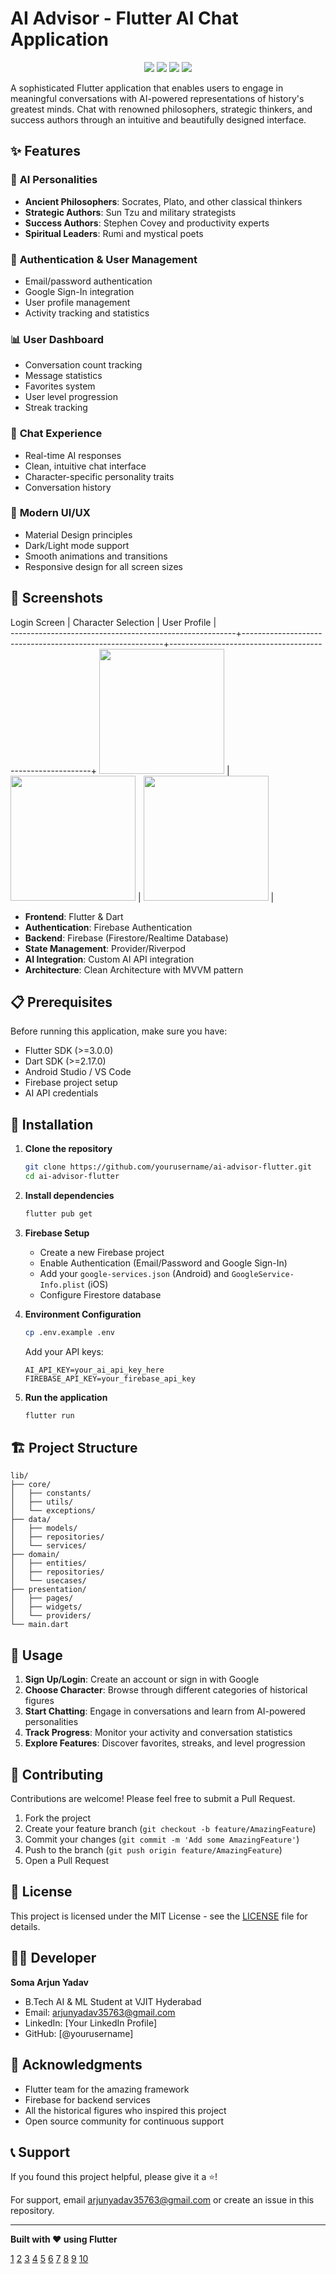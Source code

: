 # AI Advisor - Flutter AI Chat Application

<p align="center">
  <img src="https://img.shields.io/badge/Flutter-02569B?style=for-the-badge&logo=flutter&logoColor=white" />
  <img src="https://img.shields.io/badge/Firebase-FFCA28?style=for-the-badge&logo=firebase&logoColor=black" />
  <img src="https://img.shields.io/badge/Dart-0175C2?style=for-the-badge&logo=dart&logoColor=white" />
  <img src="https://img.shields.io/badge/License-MIT-blue.svg?style=for-the-badge" />
</p>

A sophisticated Flutter application that enables users to engage in meaningful conversations with AI-powered representations of history's greatest minds. Chat with renowned philosophers, strategic thinkers, and success authors through an intuitive and beautifully designed interface.

## ✨ Features

### 🧠 **AI Personalities**
- **Ancient Philosophers**: Socrates, Plato, and other classical thinkers
- **Strategic Authors**: Sun Tzu and military strategists  
- **Success Authors**: Stephen Covey and productivity experts
- **Spiritual Leaders**: Rumi and mystical poets

### 🔐 **Authentication & User Management**
- Email/password authentication
- Google Sign-In integration
- User profile management
- Activity tracking and statistics

### 📊 **User Dashboard**
- Conversation count tracking
- Message statistics
- Favorites system
- User level progression
- Streak tracking

### 💬 **Chat Experience**
- Real-time AI responses
- Clean, intuitive chat interface
- Character-specific personality traits
- Conversation history

### 🎨 **Modern UI/UX**
- Material Design principles
- Dark/Light mode support
- Smooth animations and transitions
- Responsive design for all screen sizes

## 📱 Screenshots

Login Screen                                            |  Character Selection                                     |  User Profile                                            |                                  
--------------------------------------------------------+----------------------------------------------------------+----------------------------------------------------------+
<img src="Screenshot_20250927_045541.jpg" width="200">  |  <img src="Screenshot_20250927_045559.jpg" width="200">  |  <img src="Screenshot_20250927_050236.jpg" width="200">  | 
- **Frontend**: Flutter & Dart
- **Authentication**: Firebase Authentication
- **Backend**: Firebase (Firestore/Realtime Database)
- **State Management**: Provider/Riverpod
- **AI Integration**: Custom AI API integration
- **Architecture**: Clean Architecture with MVVM pattern

## 📋 Prerequisites

Before running this application, make sure you have:

- Flutter SDK (>=3.0.0)
- Dart SDK (>=2.17.0)
- Android Studio / VS Code
- Firebase project setup
- AI API credentials

## 🚀 Installation

1. **Clone the repository**
   ```bash
   git clone https://github.com/yourusername/ai-advisor-flutter.git
   cd ai-advisor-flutter
   ```

2. **Install dependencies**
   ```bash
   flutter pub get
   ```

3. **Firebase Setup**
   - Create a new Firebase project
   - Enable Authentication (Email/Password and Google Sign-In)
   - Add your `google-services.json` (Android) and `GoogleService-Info.plist` (iOS)
   - Configure Firestore database

4. **Environment Configuration**
   ```bash
   cp .env.example .env
   ```
   Add your API keys:
   ```
   AI_API_KEY=your_ai_api_key_here
   FIREBASE_API_KEY=your_firebase_api_key
   ```

5. **Run the application**
   ```bash
   flutter run
   ```

## 🏗️ Project Structure

```
lib/
├── core/
│   ├── constants/
│   ├── utils/
│   └── exceptions/
├── data/
│   ├── models/
│   ├── repositories/
│   └── services/
├── domain/
│   ├── entities/
│   ├── repositories/
│   └── usecases/
├── presentation/
│   ├── pages/
│   ├── widgets/
│   └── providers/
└── main.dart
```

## 🎯 Usage

1. **Sign Up/Login**: Create an account or sign in with Google
2. **Choose Character**: Browse through different categories of historical figures
3. **Start Chatting**: Engage in conversations and learn from AI-powered personalities
4. **Track Progress**: Monitor your activity and conversation statistics
5. **Explore Features**: Discover favorites, streaks, and level progression

## 🤝 Contributing

Contributions are welcome! Please feel free to submit a Pull Request.

1. Fork the project
2. Create your feature branch (`git checkout -b feature/AmazingFeature`)
3. Commit your changes (`git commit -m 'Add some AmazingFeature'`)
4. Push to the branch (`git push origin feature/AmazingFeature`)
5. Open a Pull Request

## 📄 License

This project is licensed under the MIT License - see the [LICENSE](LICENSE) file for details.

## 👨‍💻 Developer

**Soma Arjun Yadav**
- B.Tech AI & ML Student at VJIT Hyderabad
- Email: arjunyadav35763@gmail.com
- LinkedIn: [Your LinkedIn Profile]
- GitHub: [@yourusername]

## 🙏 Acknowledgments

- Flutter team for the amazing framework
- Firebase for backend services
- All the historical figures who inspired this project
- Open source community for continuous support

## 📞 Support

If you found this project helpful, please give it a ⭐️!

For support, email arjunyadav35763@gmail.com or create an issue in this repository.

***

**Built with ❤️ using Flutter**

[1](https://github.com/farrelad/flutter-ai-chat-app)
[2](https://github.com/topics/flutter-chat-app)
[3](https://github.com/flyerhq/flutter_chat_ui)
[4](https://pub.dev/packages/flutter_gen_ai_chat_ui)
[5](https://www.walturn.com/insights/how-to-create-an-effective-flutter-readme)
[6](https://github.com/iampawan/ChatGPT-Flutter-AIChatBot)
[7](https://github.com/leehack/flutter-mcp-ai-chat)
[8](https://github.com/topics/flutter-chat-ui-template)
[9](https://github.com/HarshAndroid/ApnaChat-Realtime-Chat-App-In-Flutter-Firebase)
[10](https://github.com/flutter/ai)
